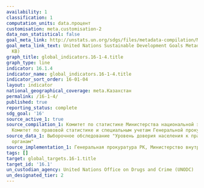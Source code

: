 ```yaml
---
availability: 1
classification: 1
computation_units: data.процент
customisation: meta.customisation-2
data_non_statistical: false
goal_meta_link: http://unstats.un.org/sdgs/files/metadata-compilation/Metadata-Goal-16.pdf
goal_meta_link_text: United Nations Sustainable Development Goals Metadata (PDF 213
  KB)
graph_title: global_indicators.16-1-4.title
graph_type: line
indicator: 16.1.4
indicator_name: global_indicators.16-1-4.title
indicator_sort_order: 16-01-04
layout: indicator
national_geographical_coverage: meta.Казахстан
permalink: /16-1-4/
published: true
reporting_status: complete
sdg_goal: '16'
source_active_1: true
source_compilation_1: Комитет по статистике Министерства национальной экономики РК,
  Комитет по правовой статистике и специальным учетам Генеральной прокуратуры РК
source_data_1: Выборочное обследование "Уровень доверия населения к правоохранительным
  органам"
source_implementation_1: Генеральная прокуратура РК, Министерство внутренних дел РК
tags: []
target: global_targets.16-1.title
target_id: '16.1'
un_custodian_agency: United Nations Office on Drugs and Crime (UNODC)
un_designated_tier: 2
---
```

